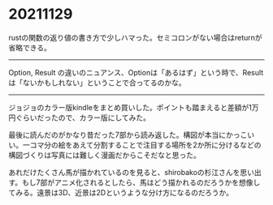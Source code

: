 # 20211129

rustの関数の返り値の書き方で少しハマった。セミコロンがない場合はreturnが省略できる。

* * *

Option, Result の違いのニュアンス、Optionは「あるはず」という時で、Resultは「ないかもしれない」ということで合ってるのかな。

* * *

ジョジョのカラー版kindleをまとめ買いした。ポイントも踏まえると差額が1万円ぐらいだったので、カラー版にしてみた。

最後に読んだのがかなり昔だった7部から読み返した。構図が本当にかっこいい。一コマ分の絵をあえて分割することで注目する場所を2か所に分けるなどの構図づくりは写真には難しく漫画だからこそだなと思った。

あれだけたくさん馬が描かれているのを見ると、shirobakoの杉江さんを思い出す。もし7部がアニメ化されるとしたら、馬はどう描かれるのだろうかを想像してみる。遠景は3D、近景は2Dというような分け方になるのだろうか。